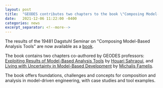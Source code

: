 ```yaml
---
layout: post
title:  "GEODES contributes two chapters to the book \"Composing Model-Based Analysis Tools\""
date:   2021-12-06 11:22:00 -0400
categories: news
excerpt_separator: <!--more-->
---
```


The results of the 19481 Dagstuhl Seminar on "Composing Model-Based Analysis Tools" are now available as a [book](https://link.springer.com/book/10.1007/978-3-030-81915-6).

The book contains two chapters co-authored by GEODES professors:
[Exploiting Results of Model-Based Analysis Tools](https://doi.org/10.1007/978-3-030-81915-6_7) by [Houari Sahraoui](http://www.iro.umontreal.ca/~sahraouh/), and
[Living with Uncertainty in Model-Based Development](https://doi.org/10.1007/978-3-030-81915-6_8) by [Michalis Famelis](https://michalis.famelis.info/).

The book offers foundations, challenges and concepts for composition and analysis in model-driven engineering, with case studies and tool examples.